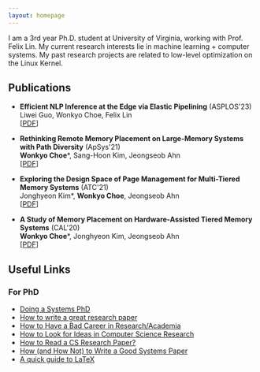 ```yaml
---
layout: homepage
---
```


I am a 3rd year Ph.D. student at University of Virginia, working with Prof. Felix Lin.
My current research interests lie in machine learning + computer systems.
My past research projects are related to low-level optimization on the Linux Kernel.

## Publications
- **Efficient NLP Inference at the Edge via Elastic Pipelining** (ASPLOS'23)
    <br>
    Liwei Guo, Wonkyo Choe, Felix Lin
    <br>
    [[PDF](https://dl.acm.org/doi/10.1145/3575693.3575698)]

- **Rethinking Remote Memory Placement on Large-Memory Systems with Path Diversity** (ApSys'21)
  <br>
  **Wonkyo Choe**\*, Sang-Hoon Kim, Jeongseob Ahn
  <br>
  [[PDF](https://dl.acm.org/doi/10.1145/3476886.3477516)]

- **Exploring the Design Space of Page Management for Multi-Tiered Memory Systems** (ATC'21)
  <br>
  Jonghyeon Kim\*, **Wonkyo Choe**, Jeongseob Ahn
  <br>
  [[PDF](https://www.usenix.org/conference/atc21/presentation/kim-jonghyeon)]

- **A Study of Memory Placement on Hardware-Assisted Tiered Memory Systems** (CAL'20)
  <br>
  **Wonkyo Choe**\*, Jonghyeon Kim, Jeongseob Ahn
  <br>
  [[PDF](https://ieeexplore.ieee.org/document/9165024)]

## Useful Links
### For PhD
- [Doing a Systems PhD](https://www.cl.cam.ac.uk/research/srg/netos/eurosys11dw/keynote/StevenHand.pdf)
- [How to write a great research paper](https://www.microsoft.com/en-us/research/academic-program/write-great-research-paper/)
- [How to Have a Bad Career in Research/Academia](https://people.eecs.berkeley.edu/~pattrsn/talks/BadCareer.pdf)
- [How to Look for Ideas in Computer Science Research](https://medium.com/digital-diplomacy/how-to-look-for-ideas-in-computer-science-research-7a3fa6f4696f)
- [How to Read a CS Research Paper?](http://zhaoxiahust.github.io/blog/reading-paper.pdf)
- [How (and How Not) to Write a Good Systems Paper](https://www.usenix.org/legacy/events/samples/submit/advice_old.html)
- [A quick guide to LaTeX](./assets/etc/A_quick_guide_to_LaTeX.pdf)
